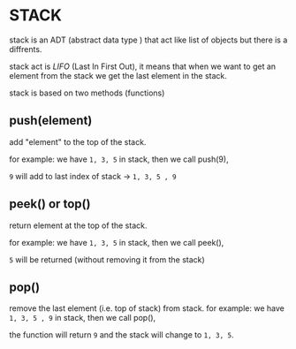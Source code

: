 # STACK

stack is an ADT (abstract data type ) that act like list of objects but there is a diffrents.

stack act is _LIFO_ (Last In First Out), it means that when we want to get an element from the stack we get the last element in the stack.

stack is based on two methods (functions)

## push(element)

add "element" to the top of the stack.

for example: we have `1, 3, 5` in stack, then we call push(9),

`9` will add to last index of stack -> `1, 3, 5 , 9`

## peek() or top()

return element at the top of the stack.

for example: we have `1, 3, 5` in stack, then we call peek(),

`5` will be returned (without removing it from the stack)

## pop()

remove the last element (i.e. top of stack) from stack.
for example: we have `1, 3, 5 , 9` in stack, then we call pop(),

the function will return `9` and the stack will change to `1, 3, 5`.
